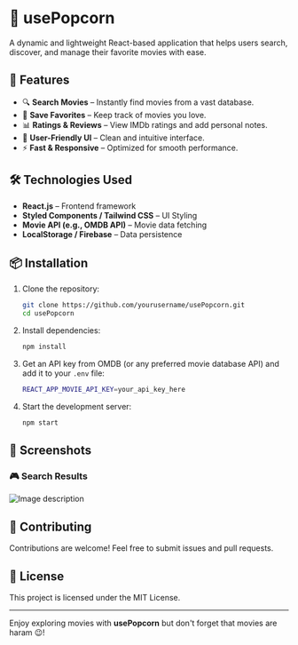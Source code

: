 # 🍿 usePopcorn

A dynamic and lightweight React-based application that helps users search, discover, and manage their favorite movies with ease.

## 🚀 Features

- 🔍 **Search Movies** – Instantly find movies from a vast database.
- 📌 **Save Favorites** – Keep track of movies you love.
- 📊 **Ratings & Reviews** – View IMDb ratings and add personal notes.
- 🎨 **User-Friendly UI** – Clean and intuitive interface.
- ⚡ **Fast & Responsive** – Optimized for smooth performance.

## 🛠️ Technologies Used

- **React.js** – Frontend framework
- **Styled Components / Tailwind CSS** – UI Styling
- **Movie API (e.g., OMDB API)** – Movie data fetching
- **LocalStorage / Firebase** – Data persistence

## 📦 Installation

1. Clone the repository:
   ```sh
   git clone https://github.com/yourusername/usePopcorn.git
   cd usePopcorn
   ```

2. Install dependencies:
   ```sh
   npm install
   ```

3. Get an API key from OMDB (or any preferred movie database API) and add it to your `.env` file:
   ```sh
   REACT_APP_MOVIE_API_KEY=your_api_key_here
   ```

4. Start the development server:
   ```sh
   npm start
   ```

## 📸 Screenshots

### 🎮 Search Results
![Image description](https://res.cloudinary.com/dhrdefqza/image/upload/v1738646156/wvsfoavnx9oejh91eilq.png)

## 🦝 Contributing

Contributions are welcome! Feel free to submit issues and pull requests.

## 📜 License

This project is licensed under the MIT License.

---

Enjoy exploring movies with **usePopcorn** but don't forget that movies are haram 😉!

